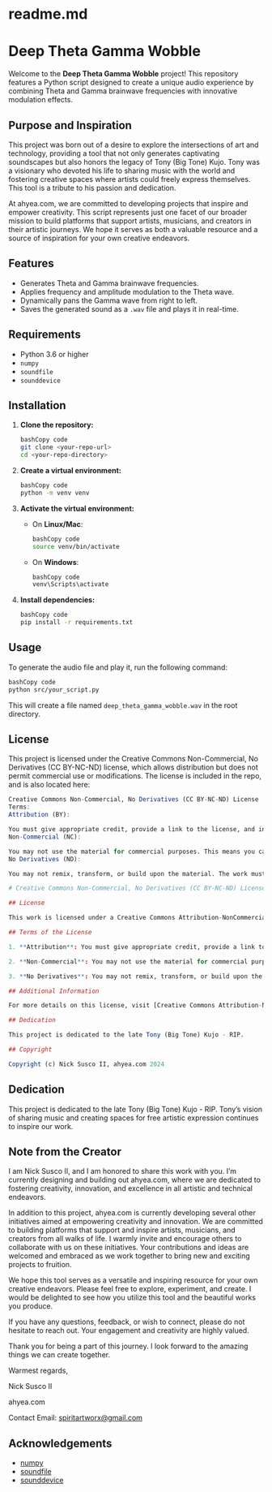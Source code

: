 # readme.md

# Deep Theta Gamma Wobble

Welcome to the **Deep Theta Gamma Wobble** project! This repository features a Python script designed to create a unique audio experience by combining Theta and Gamma brainwave frequencies with innovative modulation effects.

## Purpose and Inspiration

This project was born out of a desire to explore the intersections of art and technology, providing a tool that not only generates captivating soundscapes but also honors the legacy of Tony (Big Tone) Kujo. Tony was a visionary who devoted his life to sharing music with the world and fostering creative spaces where artists could freely express themselves. This tool is a tribute to his passion and dedication.

At ahyea.com, we are committed to developing projects that inspire and empower creativity. This script represents just one facet of our broader mission to build platforms that support artists, musicians, and creators in their artistic journeys. We hope it serves as both a valuable resource and a source of inspiration for your own creative endeavors.

## Features

- Generates Theta and Gamma brainwave frequencies.
- Applies frequency and amplitude modulation to the Theta wave.
- Dynamically pans the Gamma wave from right to left.
- Saves the generated sound as a `.wav` file and plays it in real-time.

## Requirements

- Python 3.6 or higher
- `numpy`
- `soundfile`
- `sounddevice`

## Installation

1. **Clone the repository:**
    
    ```bash
    bashCopy code
    git clone <your-repo-url>
    cd <your-repo-directory>
    
    ```
    
2. **Create a virtual environment:**
    
    ```bash
    bashCopy code
    python -m venv venv
    
    ```
    
3. **Activate the virtual environment:**
    - On **Linux/Mac**:
        
        ```bash
        bashCopy code
        source venv/bin/activate
        
        ```
        
    - On **Windows**:
        
        ```bash
        bashCopy code
        venv\Scripts\activate
        
        ```
        
4. **Install dependencies:**
    
    ```bash
    bashCopy code
    pip install -r requirements.txt
    
    ```
    

## Usage

To generate the audio file and play it, run the following command:

```bash
bashCopy code
python src/your_script.py

```

This will create a file named `deep_theta_gamma_wobble.wav` in the root directory.

## License

This project is licensed under the Creative Commons Non-Commercial, No Derivatives (CC BY-NC-ND) license, which allows distribution but does not permit commercial use or modifications. The license is included in the repo, and is also located here:

```r
Creative Commons Non-Commercial, No Derivatives (CC BY-NC-ND) License
Terms:
Attribution (BY):

You must give appropriate credit, provide a link to the license, and indicate if changes were made. You may do this in any reasonable manner, but not in any way that suggests the licensor endorses you or your use.
Non-Commercial (NC):

You may not use the material for commercial purposes. This means you cannot sell or use the work for commercial gain.
No Derivatives (ND):

You may not remix, transform, or build upon the material. The work must be shared in its original form only.

# Creative Commons Non-Commercial, No Derivatives (CC BY-NC-ND) License

## License

This work is licensed under a Creative Commons Attribution-NonCommercial-NoDerivatives 4.0 International License.

## Terms of the License

1. **Attribution**: You must give appropriate credit, provide a link to the license, and indicate if changes were made. You may do this in any reasonable manner, but not in any way that suggests the licensor endorses you or your use.

2. **Non-Commercial**: You may not use the material for commercial purposes. This means you cannot sell or use the work for commercial gain.

3. **No Derivatives**: You may not remix, transform, or build upon the material. The work must be shared in its original form only.

## Additional Information

For more details on this license, visit [Creative Commons Attribution-NonCommercial-NoDerivatives 4.0 International License](https://creativecommons.org/licenses/by-nc-nd/4.0/).

## Dedication

This project is dedicated to the late Tony (Big Tone) Kujo - RIP.

## Copyright

Copyright (c) Nick Susco II, ahyea.com 2024
```

## Dedication

This project is dedicated to the late Tony (Big Tone) Kujo - RIP. Tony’s vision of sharing music and creating spaces for free artistic expression continues to inspire our work.

## Note from the Creator

I am Nick Susco II, and I am honored to share this work with you. I’m currently designing and building out ahyea.com, where we are dedicated to fostering creativity, innovation, and excellence in all artistic and technical endeavors.

In addition to this project, ahyea.com is currently developing several other initiatives aimed at empowering creativity and innovation. We are committed to building platforms that support and inspire artists, musicians, and creators from all walks of life. I warmly invite and encourage others to collaborate with us on these initiatives. Your contributions and ideas are welcomed and embraced as we work together to bring new and exciting projects to fruition.

We hope this tool serves as a versatile and inspiring resource for your own creative endeavors. Please feel free to explore, experiment, and create. I would be delighted to see how you utilize this tool and the beautiful works you produce.

If you have any questions, feedback, or wish to connect, please do not hesitate to reach out. Your engagement and creativity are highly valued.

Thank you for being a part of this journey. I look forward to the amazing things we can create together.

Warmest regards,

Nick Susco II

ahyea.com

Contact Email: spiritartworx@gmail.com

## Acknowledgements

- [numpy](https://numpy.org/)
- [soundfile](https://pypi.org/project/SoundFile/)
- [sounddevice](https://pypi.org/project/sounddevice/)
